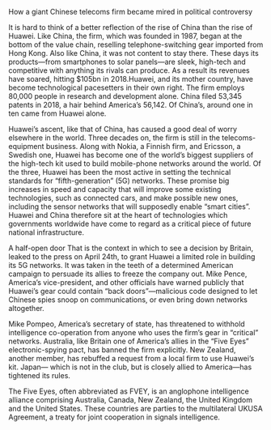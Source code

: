 How a giant Chinese telecoms firm became mired in political controversy

It is hard to think of a better reflection of the rise of China than the rise of Huawei. Like China, the firm, which was founded in 1987, began at the bottom of the value chain, reselling telephone-switching gear imported from Hong Kong. Also like China, it was not content to stay there. These days its products—from smartphones to solar panels—are sleek, high-tech and competitive with anything its rivals can produce. As a result its revenues have soared, hitting $105bn in 2018.Huawei, and its mother country, have become technological pacesetters in their own right. The firm employs 80,000 people in research and development alone. China filed 53,345 patents in 2018, a hair behind America’s 56,142. Of China’s, around one in ten came from Huawei alone.

Huawei’s ascent, like that of China, has caused a good deal of worry elsewhere in the world. Three decades on, the firm is still in the telecoms-equipment business. Along with Nokia, a Finnish firm, and Ericsson, a Swedish one, Huawei has become one of the world’s biggest suppliers of the high-tech kit used to build mobile-phone networks around the world. Of the three, Huawei has been the most active in setting the technical standards for “fifth-generation” (5G) networks. These promise big increases in speed and capacity that will improve some existing technologies, such as connected cars, and make possible new ones, including the sensor networks that will supposedly enable “smart cities”. Huawei and China therefore sit at the heart of technologies which governments worldwide have come to regard as a critical piece of future national infrastructure.

A half-open door
That is the context in which to see a decision by Britain, leaked to the press on April 24th, to grant Huawei a limited role in building its 5G networks. It was taken in the teeth of a determined American campaign to persuade its allies to freeze the company out. Mike Pence, America’s vice-president, and other officials have warned publicly that Huawei’s gear could contain “back doors”—malicious code designed to let Chinese spies snoop on communications, or even bring down networks altogether.

Mike Pompeo, America’s secretary of state, has threatened to withhold intelligence co-operation from anyone who uses the firm’s gear in “critical” networks. Australia, like Britain one of America’s allies in the “Five Eyes” electronic-spying pact, has banned the firm explicitly. New Zealand, another member, has rebuffed a request from a local firm to use Huawei’s kit. Japan— which is not in the club, but is closely allied to America—has tightened its rules.

The Five Eyes, often abbreviated as FVEY, is an anglophone intelligence alliance comprising Australia, Canada, New Zealand, the United Kingdom and the United States. These countries are parties to the multilateral UKUSA Agreement, a treaty for joint cooperation in signals intelligence.